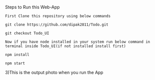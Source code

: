 Steps to Run this Web-App

    First Clone this repository using below commands

    git clone https://github.com/dipak2811/Todo.git

    git checkout Todo_UI

    Now if you have node installed in your system run below command in terminal inside Todo_UI(if not installed install first)

    npm install

    npm start

3)This is the output photo when you run the App